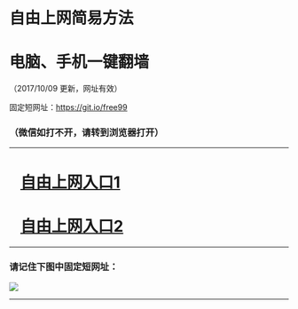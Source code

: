 ﻿# 自由上网简易方法

# 电脑、手机一键翻墙

（2017/10/09 更新，网址有效）

固定短网址：https://git.io/free99

### （微信如打不开，请转到浏览器打开）


***





# &nbsp;&nbsp; <a href="http://ft468618869.fwq-tz-1001.info/fwqtz01.html?t=10090017346 " target="_blank">自由上网入口1</a>
# &nbsp;&nbsp; <a href="http://ft78018272.fwq-tz-1002.info/fwqtz02.html?t=10090018692 " target="_blank">自由上网入口2</a>
***

### 请记住下图中固定短网址：

<img src="https://s3-us-west-2.amazonaws.com/fwq-1001/yjfq-20170905okok.png" /> 


***

